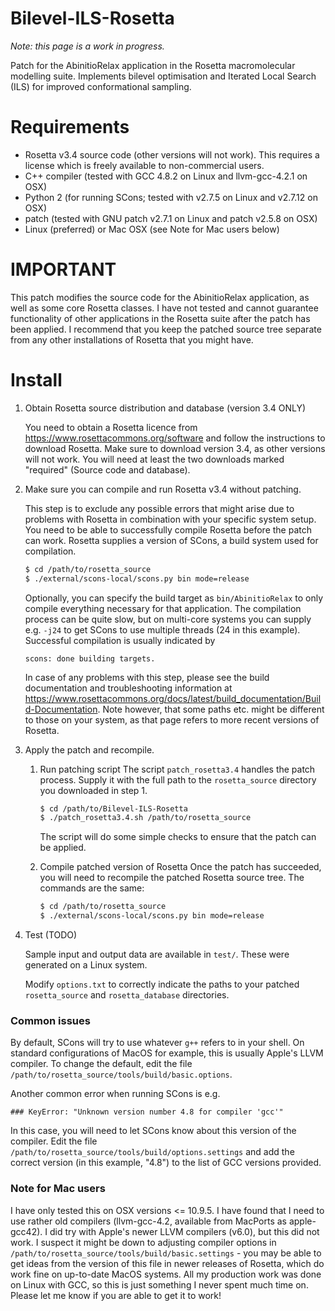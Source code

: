 # Bilevel-ILS-Rosetta
_Note: this page is a work in progress._

Patch for the AbinitioRelax application in the Rosetta macromolecular modelling suite. Implements bilevel optimisation and Iterated Local Search (ILS) for improved conformational sampling.

# Requirements
 - Rosetta v3.4 source code (other versions will not work). This requires a license which is freely available to non-commercial users.
 - C++ compiler (tested with GCC 4.8.2 on Linux and llvm-gcc-4.2.1 on OSX)
 - Python 2 (for running SCons; tested with v2.7.5 on Linux and v2.7.12 on OSX)
 - patch (tested with GNU patch v2.7.1 on Linux and patch v2.5.8 on OSX)
 - Linux (preferred) or Mac OSX (see Note for Mac users below)

# IMPORTANT
This patch modifies the source code for the AbinitioRelax application, as well as some core Rosetta classes. I have not tested and cannot guarantee functionality of other applications in the Rosetta suite after the patch has been applied. I recommend that you keep the patched source tree separate from any other installations of Rosetta that you might have.

# Install
1. Obtain Rosetta source distribution and database (version 3.4 ONLY)

	You need to obtain a Rosetta licence from https://www.rosettacommons.org/software and follow the instructions to download Rosetta. Make sure to download version 3.4, as other versions will not work. You will need at least the two downloads marked "required" (Source code and database).

2. Make sure you can compile and run Rosetta v3.4 without patching.

	This step is to exclude any possible errors that might arise due to problems with Rosetta in combination with your specific system setup. You need to be able to successfully compile Rosetta before the patch can work. Rosetta supplies a version of SCons, a build system used for compilation.
	```sh
	$ cd /path/to/rosetta_source
	$ ./external/scons-local/scons.py bin mode=release
	```

	Optionally, you can specify the build target as ```bin/AbinitioRelax``` to only compile everything necessary for that application.
	The compilation process can be quite slow, but on multi-core systems you can supply e.g. ``` -j24 ``` to get SCons to use multiple threads (24 in this example). Successful compilation is usually indicated by
	```
	scons: done building targets.
	```
	
	In case of any problems with this step, please see the build documentation and troubleshooting information at https://www.rosettacommons.org/docs/latest/build_documentation/Build-Documentation.
	Note however, that some paths etc. might be different to those on your system, as that page refers to more recent versions of Rosetta.

3. Apply the patch and recompile.
	
	1. Run patching script
		The script ```patch_rosetta3.4``` handles the patch process. Supply it with the full path to the ```rosetta_source``` directory you downloaded in step 1.

		```sh
		$ cd /path/to/Bilevel-ILS-Rosetta
		$ ./patch_rosetta3.4.sh /path/to/rosetta_source
		```
		The script will do some simple checks to ensure that the patch can be applied. 
		
	2. Compile patched version of Rosetta
		Once the patch has succeeded, you will need to recompile the patched Rosetta source tree. The commands are the same:
		
		```sh
		$ cd /path/to/rosetta_source
		$ ./external/scons-local/scons.py bin mode=release
		```

4. Test (TODO)

	Sample input and output data are available in ```test/```. These were generated on a Linux system.
	
	Modify ```options.txt``` to correctly indicate the paths to your patched ```rosetta_source``` and ```rosetta_database``` directories.

### Common issues
By default, SCons will try to use whatever ```g++``` refers to in your shell. On standard configurations of MacOS for example, this is usually Apple's LLVM compiler. To change the default, edit the file ```/path/to/rosetta_source/tools/build/basic.options```.

Another common error when running SCons is e.g.
```
### KeyError: "Unknown version number 4.8 for compiler 'gcc'"
```
In this case, you will need to let SCons know about this version of the compiler. Edit the file ```/path/to/rosetta_source/tools/build/options.settings``` and add the correct version (in this example, "4.8") to the list of GCC versions provided.

### Note for Mac users
I have only tested this on OSX versions <= 10.9.5. I have found that I need to use rather old compilers (llvm-gcc-4.2, available from MacPorts as apple-gcc42). I did try with Apple's newer LLVM compilers (v6.0), but this did not work. I suspect it might be down to adjusting compiler options in ```/path/to/rosetta_source/tools/build/basic.settings``` - you may be able to get ideas from the version of this file in newer releases of Rosetta, which do work fine on up-to-date MacOS systems. All my production work was done on Linux with GCC, so this is just something I never spent much time on. Please let me know if you are able to get it to work!
